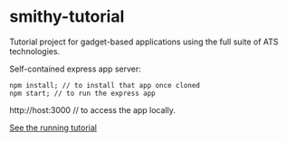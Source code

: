 smithy-tutorial
===============

Tutorial project for gadget-based applications using the full suite of ATS technologies.

Self-contained express app server:
```
npm install; // to install that app once cloned
npm start; // to run the express app
```

http://host:3000 // to access the app locally.

[See the running tutorial](http://smithy-tutorial.atsid.cloudbees.net)

